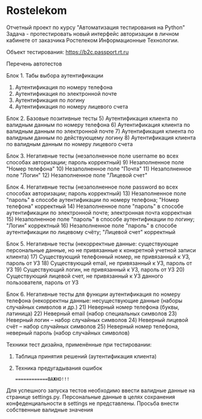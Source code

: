 # Rostelekom
Отчетный проект по курсу "Автоматизация тестирования на Python"
Задача - протестировать новый интерфейс авторизации в личном кабинете от заказчика Ростелеком Информационные Технологии.
 
Объект тестирования: https://b2c.passport.rt.ru

Перечень автотестов

Блок 1. Табы выбора аутентификации
1) Аутентификация по номеру телефона
2) Аутентификация по электронной почте
3) Аутентификация по логину
4) Аутентификация по номеру лицевого счета	

Блок 2. Базовые позитивные тесты
5) Аутентификация клиента по валидным данным по номеру телефона
6) Аутентификация клиента по валидным данным по электронной почте
7) Аутентификация клиента по валидным данным по действующему логину
8) Аутентификация клиента по валидным данным по номеру лицевого счета

Блок 3. Негативные тесты (незаполненное поле username во всех способах авторизации; пароль корректный)
9) Незаполненное поле "Номер телефона" 
10) Незаполненное поле "Почта"
11) Незаполненное поле "Логин"
12) Незаполненное поле "Лицевой счет"

Блок 4. Негативные тесты (незаполненное поле password во всех способах авторизации; пароль корректный)
13) Незаполненное поле "пароль" в способе аутентификации по номеру телефона; "Номер телефона" корректный
14) Незаполненное поле "пароль" в способе аутентификации по электронной почте; электронная почта корректная
15) Незаполненное поле "пароль" в способе аутентификации по логину; "Логин" корректный
16) Незаполненное поле "пароль" в способе аутентификации по лицевому счёту; "Лицевой счет" корректный

Блок 5. Негативные тесты (некорректные данные: существующие персональные данные, но не привязанные к конкретной учетной записи клиента)
17) Существующий телефонный номер, не привязанный к УЗ, пароль от УЗ
18) Существующий еmail, не привязанный к УЗ, пароль от УЗ
19) Существующий логин, не привязанный к УЗ, пароль от УЗ
20) Существующий лицевой счет, не привязанный к УЗ данного пользователя, пароль от УЗ

Блок 6. Негативные тесты для функции аутентификация по номеру телефона (некорректны данные: несуществующие данные (наборы случайных символов и др.)
21) Неверный номер телефона (буквы, латиница)
22) Неверный email (набор специальных символов
23) Неверный логин – набор случайных символов
24) Неверный лицевой счёт – набор случайных символов
25) Неверный номер телефона, неверный пароль (набор случайных символов)


Техники тест дизайна, применённые при тестировании:

1) Таблица принятия решений (аутентификация клиента)
2) Техника предугадывания ошибок


       ============ВАЖНО!!!
Для успешного запуска тестов необходимо ввести валидные данные на странице settings.py. Персональные данные в целях сохранения конфеденциальности в settings не представлены. Просьба внести собственные валидные значения
